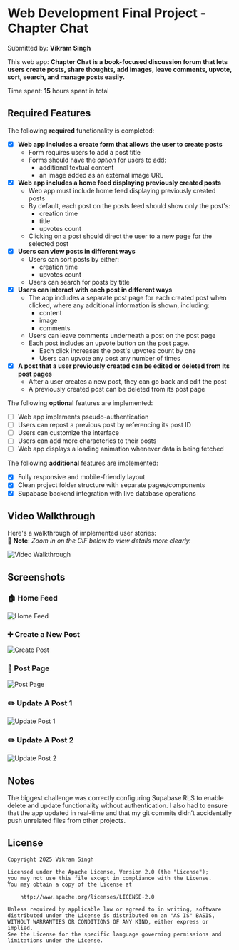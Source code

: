 # Web Development Final Project - Chapter Chat

Submitted by: **Vikram Singh**

This web app: **Chapter Chat is a book-focused discussion forum that lets users create posts, share thoughts, add images, leave comments, upvote, sort, search, and manage posts easily.**

Time spent: **15** hours spent in total

## Required Features

The following **required** functionality is completed:

- [x] **Web app includes a create form that allows the user to create posts**
  - Form requires users to add a post title
  - Forms should have the *option* for users to add: 
    - additional textual content
    - an image added as an external image URL
- [x] **Web app includes a home feed displaying previously created posts**
  - Web app must include home feed displaying previously created posts
  - By default, each post on the posts feed should show only the post's:
    - creation time
    - title 
    - upvotes count
  - Clicking on a post should direct the user to a new page for the selected post
- [x] **Users can view posts in different ways**
  - Users can sort posts by either:
    - creation time
    - upvotes count
  - Users can search for posts by title
- [x] **Users can interact with each post in different ways**
  - The app includes a separate post page for each created post when clicked, where any additional information is shown, including:
    - content
    - image
    - comments
  - Users can leave comments underneath a post on the post page
  - Each post includes an upvote button on the post page. 
    - Each click increases the post's upvotes count by one
    - Users can upvote any post any number of times
- [x] **A post that a user previously created can be edited or deleted from its post pages**
  - After a user creates a new post, they can go back and edit the post
  - A previously created post can be deleted from its post page

The following **optional** features are implemented:

- [ ] Web app implements pseudo-authentication
- [ ] Users can repost a previous post by referencing its post ID
- [ ] Users can customize the interface
- [ ] Users can add more characterics to their posts
- [ ] Web app displays a loading animation whenever data is being fetched

The following **additional** features are implemented:

* [x] Fully responsive and mobile-friendly layout
* [x] Clean project folder structure with separate pages/components
* [x] Supabase backend integration with live database operations

## Video Walkthrough

Here's a walkthrough of implemented user stories:  
📝 **Note**: _Zoom in on the GIF below to view details more clearly._

<img src='https://i.imgur.com/evUeB6h.gif' title='Video Walkthrough' alt='Video Walkthrough' />

## Screenshots

### 🏠 Home Feed  
![Home Feed](https://i.imgur.com/ch5eJOL.png)

### ➕ Create a New Post  
![Create Post](https://i.imgur.com/9JSel3y.png)

### 📄 Post Page  
![Post Page](https://i.imgur.com/aN9S7dY.png)

### ✏️ Update A Post 1  
![Update Post 1](https://i.imgur.com/ccJUZu8.png)

### ✏️ Update A Post 2  
![Update Post 2](https://i.imgur.com/UstBurf.png)

## Notes

The biggest challenge was correctly configuring Supabase RLS to enable delete and update functionality without authentication. I also had to ensure that the app updated in real-time and that my git commits didn’t accidentally push unrelated files from other projects.

## License

    Copyright 2025 Vikram Singh

    Licensed under the Apache License, Version 2.0 (the "License");
    you may not use this file except in compliance with the License.
    You may obtain a copy of the License at

        http://www.apache.org/licenses/LICENSE-2.0

    Unless required by applicable law or agreed to in writing, software
    distributed under the License is distributed on an "AS IS" BASIS,
    WITHOUT WARRANTIES OR CONDITIONS OF ANY KIND, either express or implied.
    See the License for the specific language governing permissions and
    limitations under the License.

